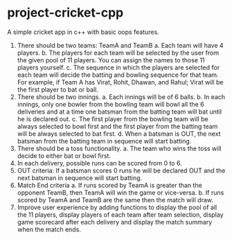 # project-cricket-cpp
A simple cricket app in c++ with basic oops features.

1. There should be two teams: TeamA and TeamB
a. Each team will have 4 players.
b. The players for each team will be selected by the user from the given pool of 11
players. You can assign the names to those 11 players yourself.
c. The sequence in which the players are selected for each team will decide the
batting and bowling sequence for that team. For example, if Team A has Virat,
Rohit, Dhawan, and Rahul; Virat will be the first player to bat or ball.
2. There should be two innings.
a. Each innings will be of 6 balls.
b. In each innings, only one bowler from the bowling team will bowl all the 6
deliveries and at a time one batsman from the batting team will bat until he is
declared out.
c. The first player from the bowling team will be always selected to bowl first and
the first player from the batting team will be always selected to bat first.
d. When a batsman is OUT, the next batsman from the batting team in sequence
will start batting.
3. There should be a toss functionality.
a. The team who wins the toss will decide to either bat or bowl first.
4. In each delivery, possible runs can be scored from 0 to 6.
5. OUT criteria: If a batsman scores 0 runs he will be declared OUT and the next batsman in
sequence will start batting.
6. Match End criteria
a. If runs scored by TeamA is greater than the opponent TeamB, then TeamA will
win the game or vice-versa.
b. If runs scored by TeamA and TeamB are the same then the match will draw.
7. Improve user experience by adding functions to display the pool of all the 11 players,
display players of each team after team selection, display game scorecard after each
delivery and display the match summary when the match ends.
